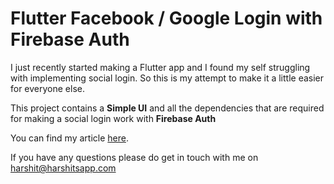 # Flutter Facebook / Google Login with Firebase Auth
I just recently started making a Flutter app and I 
found my self struggling with implementing social login.
So this is my attempt to make it a little easier for everyone else.

This project contains a **Simple UI** and all the dependencies that are 
required for making a social login work with **Firebase Auth**

You can find my article [here](https://medium.com/@harshitkanodia/flutter-google-facebook-sign-in-using-firebase-auth-dd9b2d71b1c).

If you have any questions please do get in touch with me on harshit@harshitsapp.com

